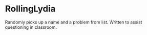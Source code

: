 # RollingLydia
Randomly picks up a name and a problem from list. Written to assist questioning in classroom.
